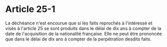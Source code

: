 # Article 25-1

La déchéance n'est encourue que si les faits reprochés à l'intéressé et visés à l'article 25 se sont produits dans le délai de dix ans à compter de la date de l'acquisition de la nationalité française.   Elle ne peut être prononcée que dans le délai de dix ans à compter de la perpétration desdits faits.